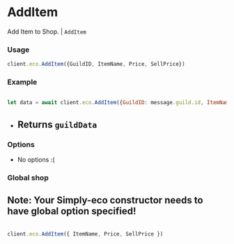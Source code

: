 # AddItem

Add Item to Shop. | `AddItem`

### Usage

```js
client.eco.AddItem({GuildID, ItemName, Price, SellPrice})
```

### Example

```js

let data = await client.eco.AddItem({GuildID: message.guild.id, ItemName: Car, Price: 500, SellPrice: 250})
```

- ## Returns `guildData`

### Options

- No options :(

### Global shop
## Note: Your Simply-eco constructor needs to have global option specified!
```js
  
client.eco.AddItem({ ItemName, Price, SellPrice })
```
